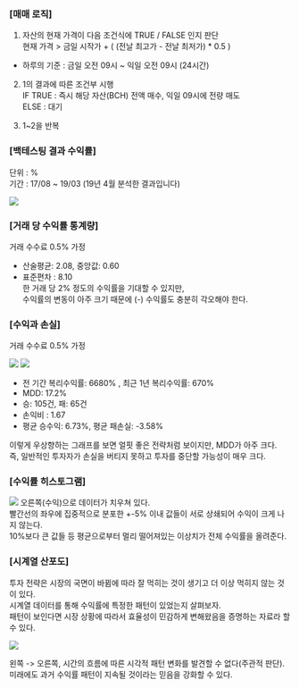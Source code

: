 ### [매매 로직]  
1. 자산의 현재 가격이 다음 조건식에 TRUE / FALSE 인지 판단  
현재 가격 > 금일 시작가 + ( (전날 최고가 - 전날 최저가) * 0.5 )  
- 하루의 기준 : 금일 오전 09시 ~ 익일 오전 09시 (24시간)  

2. 1의 결과에 따른 조건부 시행  
IF TRUE : 즉시 해당 자산(BCH) 전액 매수, 익일 09시에 전량 매도  
ELSE : 대기

3. 1~2을 반복  


### [백테스팅 결과 수익률]  
단위 : %  
기간 : 17/08 ~ 19/03  (19년 4월 분석한 결과입니다)

![](https://img1.daumcdn.net/thumb/R1280x0/?scode=mtistory2&fname=https%3A%2F%2Fk.kakaocdn.net%2Fdn%2FvUynd%2Fbtqv7geCajn%2F2VIq0SfBDuZue3GOotigY0%2Fimg.png)


### [거래 당 수익률 통계량]   
거래 수수료 0.5% 가정  
- 산술평균: 2.08, 중앙값: 0.60  
- 표준편차 : 8.10  
한 거래 당 2% 정도의 수익률을 기대할 수 있지만,  
수익률의 변동이 아주 크기 때문에 (-) 수익률도 충분히 각오해야 한다.  


### [수익과 손실]  
거래 수수료 0.5% 가정

![](https://img1.daumcdn.net/thumb/R1280x0/?scode=mtistory2&fname=https%3A%2F%2Fk.kakaocdn.net%2Fdn%2FbbN8Ci%2FbtqwdBwuh7q%2FEZKdGA4kg1KwkfZc17MCQ0%2Fimg.png)
![](https://img1.daumcdn.net/thumb/R1280x0/?scode=mtistory2&fname=https%3A%2F%2Fk.kakaocdn.net%2Fdn%2FekZAGZ%2Fbtqwdi4XVpt%2Fpu7PnHvf1tHIrTFSYiLVck%2Fimg.png)

- 전 기간 복리수익률: 6680% , 최근 1년 복리수익률: 670%
- MDD: 17.2%
- 승: 105건, 패: 65건
- 손익비 : 1.67
- 평균 승수익: 6.73%, 평균 패손실: -3.58%

이렇게 우상향하는 그래프를 보면 얼핏 좋은 전략처럼 보이지만, MDD가 아주 크다.  
즉, 일반적인 투자자가 손실을 버티지 못하고 투자를 중단할 가능성이 매우 크다.


### [수익률 히스토그램]
![](https://img1.daumcdn.net/thumb/R1280x0/?scode=mtistory2&fname=https%3A%2F%2Fk.kakaocdn.net%2Fdn%2FPX4Tl%2Fbtqv7DtCbLb%2F6pgZVkd9K3qRvXe7Cdxz61%2Fimg.png)
오른쪽(수익)으로 데이터가 치우쳐 있다.  
빨간선의 좌우에 집중적으로 분포한 +-5% 이내 값들이 서로 상쇄되어 수익이 크게 나지 않는다.  
10%보다 큰 값들 등 평균으로부터 멀리 떨어져있는 이상치가 전체 수익률을 올려준다.  


### [시계열 산포도]
투자 전략은 시장의 국면이 바뀜에 따라 잘 먹히는 것이 생기고 더 이상 먹히지 않는 것이 있다.  
시계열 데이터를 통해 수익률에 특정한 패턴이 있었는지 살펴보자.  
패턴이 보인다면 시장 상황에 따라서 효율성이 민감하게 변해왔음을 증명하는 자료라 할 수 있다.  

![](https://img1.daumcdn.net/thumb/R1280x0/?scode=mtistory2&fname=https%3A%2F%2Fk.kakaocdn.net%2Fdn%2FdaLgub%2Fbtqv8mdDF89%2Fbrswh5pUyRE9Knk7nAoK5K%2Fimg.png)

왼쪽 -> 오른쪽, 시간의 흐름에 따른 시각적 패턴 변화를 발견할 수 없다(주관적 판단).  
미래에도 과거 수익률 패턴이 지속될 것이라는 믿음을 강화할 수 있다.

